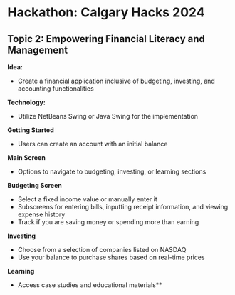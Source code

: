 # Hackathon: Calgary Hacks 2024

## Topic 2: Empowering Financial Literacy and Management

**Idea:**
 - Create a financial application inclusive of budgeting, investing, and accounting functionalities

**Technology:**
 - Utilize NetBeans Swing or Java Swing for the implementation

**Getting Started**
 - Users can create an account with an initial balance

**Main Screen**
 - Options to navigate to budgeting, investing, or learning sections

**Budgeting Screen**
 - Select a fixed income value or manually enter it
 - Subscreens for entering bills, inputting receipt information, and viewing expense history
 - Track if you are saving money or spending more than earning

**Investing**
 - Choose from a selection of companies listed on NASDAQ
 - Use your balance to purchase shares based on real-time prices

**Learning**
 - Access case studies and educational materials**

